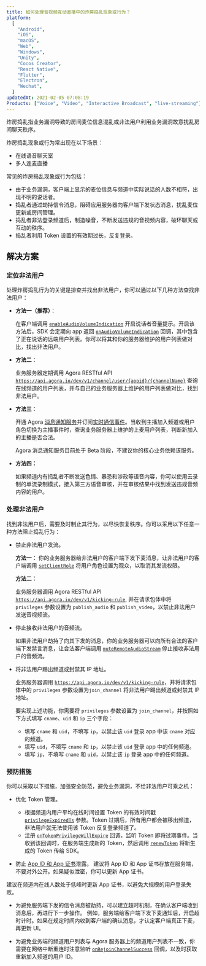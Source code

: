 ```yaml
---
title: 如何处理音视频互动直播中的炸房捣乱现象或行为？
platform:
  [
    "Android",
    "iOS",
    "macOS",
    "Web",
    "Windows",
    "Unity",
    "Cocos Creator",
    "React Native",
    "Flutter",
    "Electron",
    "Wechat",
  ]
updatedAt: 2021-02-05 07:08:19
Products: ["Voice", "Video", "Interactive Broadcast", "live-streaming"]
---
```


炸房捣乱指业务漏洞导致的房间麦位信息混乱或非法用户利用业务漏洞故意扰乱房间聊天秩序。

炸房捣乱现象或行为常出现在以下场景：

- 在线语音聊天室
- 多人连麦直播

常见的炸房捣乱现象或行为包括：

- 由于业务漏洞，客户端上显示的麦位信息与频道中实际说话的人数不相符，出现不明的说话者。
- 捣乱者通过劫持信令消息，阻碍应用服务器向客户端下发状态消息，扰乱麦位更新或房间管理。
- 捣乱者非法登录频道后，制造噪音，不断发送违规的音视频内容，破环聊天或互动的秩序。
- 捣乱者利用 Token 设置的有效期过长，反复登录。

## 解决方案

### 定位非法用户

处理炸房捣乱行为的关键是排查并找出非法用户，你可以通过以下几种方法查找非法用户：

- **方法一（推荐）**：

  在客户端调用 [`enableAudioVolumeIndication`](https://docs.agora.io/cn/Interactive%20Broadcast/API%20Reference/java/classio_1_1agora_1_1rtc_1_1_rtc_engine.html#aaec0b8db9458b45d14cdcb3003f76fbe) 开启说话者音量提示。开启该方法后，SDK 会定期向 app 返回 [`onAudioVolumeIndication`](https://docs.agora.io/cn/Interactive%20Broadcast/API%20Reference/java/classio_1_1agora_1_1rtc_1_1_i_rtc_engine_event_handler.html#a4d37f2b4d569fa787bb8c0e3ae8cd424) 回调，其中包含了正在说话的远端用户列表。你可以将其和你的服务器维护的用户列表做对比，找出非法用户。

- **方法二**：

  业务服务器定期调用 Agora RESTful API [`https://api.agora.io/dev/v1/channel/user/{appid}/{channelName}`](https://docs.agora.io/cn/rtc/restfulapi/#/%E6%9F%A5%E8%AF%A2%E5%9C%A8%E7%BA%BF%E9%A2%91%E9%81%93%E4%BF%A1%E6%81%AF/userProperty) 查询在线频道的用户列表，并与自己的业务服务器上维护的用户列表做对比，找到非法用户。

- **方法三**：

  开通 Agora [消息通知服务](https://docs-preview.agoralab.co/cn/Agora%20Platform/ncs)并订阅[实时通信事件](https://docs-preview.agoralab.co/cn/Agora%20Platform/rtc_eventtype?platform=All%20Platforms#实时通信)。当收到主播加入频道或用户角色切换为主播事件时，查询业务服务器上维护的上麦用户列表，判断新加入的主播是否合法。

  <div class="alert note">Agora 消息通知服务目前处于 Beta 阶段，不建议你的核心业务依赖该服务。</div>

- **方法四：**

  如果频道内有捣乱者不断发送色情、暴恐和涉政等语音内容，你可以使用云录制的单流录制模式，接入第三方语音审核，并在审核结果中找到发送违规音频内容的用户。

### 处理非法用户

找到非法用户后，需要及时制止其行为，以尽快恢复秩序。你可以采用以下任意一种方法阻止捣乱行为：

- 禁止非法用户发流。

  **方法一：**
  你的业务服务器给非法用户的客户端下发下麦消息，让非法用户的客户端调用 [`setClientRole`](https://docs.agora.io/cn/Video/API%20Reference/java/classio_1_1agora_1_1rtc_1_1_rtc_engine.html#aa2affa28a23d44d18b6889fba03f47ec) 将用户角色设置为观众，以取消其发流权限。

  **方法二：**

  业务服务器调用 Agora RESTful API [`https://api.agora.io/dev/v1/kicking-rule`](https://docs.agora.io/cn/rtc/restfulapi/#/%E8%B8%A2%E4%BA%BA%E8%A7%84%E5%88%99%E7%AE%A1%E7%90%86/createKickingRule), 并在请求包体中将 `privileges` 参数设置为 `publish_audio` 和 `publish_video`，以禁止非法用户发送音视频流。

- 停止接收非法用户的音频流。

  如果非法用户劫持了向其下发的消息，你的业务服务器可以向所有合法的客户端下发禁言消息，让合法客户端调用 [`muteRemoteAudioStream`](https://docs.agora.io/cn/Interactive%20Broadcast/API%20Reference/java/classio_1_1agora_1_1rtc_1_1_rtc_engine.html#a3e17b5d2b71d628206d740d895044c5d) 停止接收非法用户的音频流。

- 将非法用户踢出频道或封禁其 IP 地址。

  业务服务器调用 [`https://api.agora.io/dev/v1/kicking-rule`](https://docs.agora.io/cn/rtc/restfulapi/#/%E8%B8%A2%E4%BA%BA%E8%A7%84%E5%88%99%E7%AE%A1%E7%90%86/createKickingRule)，并将请求包体中的 `privileges` 参数设置为`join_channel` 将非法用户踢出频道或封禁其 IP 地址。

  要实现上述功能，你需要将 `privileges` 参数设置为 `join_channel`，并按照如下方式填写 `cname`、`uid` 和 `ip` 三个字段：

  - 填写 `cname` 和 `uid`，不填写 `ip`，以禁止该 `uid` 登录 app 中该 `cname` 对应的频道。
  - 填写 `uid`，不填写 `cname` 和 `ip`，以禁止该 `uid` 登录 app 中的任何频道。
  - 填写 `ip`，不填写 `cname` 和 `uid`，以禁止该 `ip` 登录 app 中的任何频道。

### 预防措施

你可以采取以下措施，加强安全防范，避免业务漏洞，不给非法用户可乘之机：

- 优化 Token 管理。

  - 根据频道内用户平均在线时间设置 Token 的有效时间戳 [`privilegeExpiredTs`](https://docs.agora.io/cn/Interactive%20Broadcast/token_server?platform=Android#api-参考) 参数。Token 过期后，所有用户都会被移出频道，非法用户就无法使用该 Token 反复登录频道了。
  - 注册 [`onTokenPrivilegeWillExpire`](https://docs.agora.io/cn/Interactive%20Broadcast/API%20Reference/java/classio_1_1agora_1_1rtc_1_1_i_rtc_engine_event_handler.html#a0ecee4bcca9b98dda251a57cfe92adb5) 回调，监听 Token 即将过期事件。当收到该回调时，在服务端生成新的 Token，然后调用 [`renewToken`](https://docs.agora.io/cn/Interactive%20Broadcast/API%20Reference/java/classio_1_1agora_1_1rtc_1_1_rtc_engine.html#af1428905e5778a9ca209f64592b5bf80) 将新生成的 Token 传给 SDK。

- 防止 [App ID 和 App 证书](https://docs.agora.io/cn/Video/token?platform=All%20Platforms)泄露。
  建议将 App ID 和 App 证书存放在服务端，不要对外公开。如果疑似泄密，你可以更新 App 证书。

 <div class="alert info">建议在频道内在线人数处于低峰时更新 App 证书，以避免大规模的用户登录失败。</div>
  
- 为避免服务端下发的信令消息被劫持，可以建立超时机制，在确认客户端收到消息后，再进行下一步操作。
  例如，服务端给客户端下发下麦通知后，开启超时计时。如果在规定时间内收到客户端的确认消息，才认定客户端真正下麦，再更新 UI。

- 为避免业务端的频道用户列表与 Agora 服务器上的频道用户列表不一致，你需要在网络中断重连时注意监听 [`onRejoinChannelSuccess`](https://docs.agora.io/cn/Interactive%20Broadcast/API%20Reference/java/classio_1_1agora_1_1rtc_1_1_i_rtc_engine_event_handler.html#ad222912d35c5f9c22f95f3072feed77d) 回调，以及时获取重新加入频道的用户 ID。
